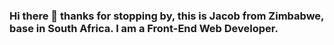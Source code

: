 ### Hi there 👋 thanks for stopping by, this is **Jacob** from Zimbabwe, base in South Africa. I am a Front-End Web Developer.

<!--
**jchademwiri/jchademwiri** is a ✨ _special_ ✨ repository because its `README.md` (this file) appears on your GitHub profile.

Here are some ideas to get you started:

- 🔭 I’m currently working on ... www.edurite.co.za
- 🌱 I’m currently learning ... NEXT JS
- 👯 I’m looking to collaborate on ...
- 🤔 I’m looking for help with ...
- 💬 Ask me about ...
- 📫 How to reach me: ...
- 😄 Pronouns: ...
- ⚡ Fun fact: ...
-->
